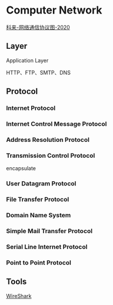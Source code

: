 # Computer Network



[科来-网络通信协议图-2020](http://www.colasoft.com.cn/download/network-protocol-map-2020.pdf)

## Layer

Application Layer

HTTP、FTP、SMTP、DNS



## Protocol



### Internet Protocol



### Internet Control Message Protocol



### Address Resolution Protocol



### Transmission Control Protocol

encapsulate



### User Datagram Protocol





### File Transfer Protocol



### Domain Name System



### Simple Mail Transfer Protocol



### Serial Line Internet Protocol



### Point to Point Protocol


## Tools

[WireShark](/docs/CS/CN/Tools/WireShark.md)
